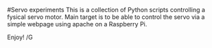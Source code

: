 #Servo experiments
This is a collection of Python scripts controlling a fysical servo motor.
Main target is to be able to control the servo via a simple webpage using
apache on a Raspberry Pi.

Enjoy!
/G
